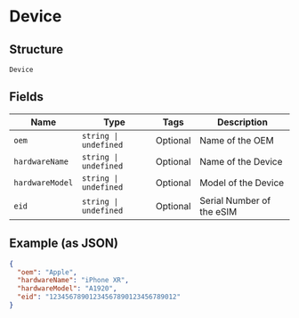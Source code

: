 
# Device

## Structure

`Device`

## Fields

| Name | Type | Tags | Description |
|  --- | --- | --- | --- |
| `oem` | `string \| undefined` | Optional | Name of the OEM |
| `hardwareName` | `string \| undefined` | Optional | Name of the Device |
| `hardwareModel` | `string \| undefined` | Optional | Model of the Device |
| `eid` | `string \| undefined` | Optional | Serial Number of the eSIM |

## Example (as JSON)

```json
{
  "oem": "Apple",
  "hardwareName": "iPhone XR",
  "hardwareModel": "A1920",
  "eid": "12345678901234567890123456789012"
}
```

